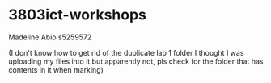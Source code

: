 # 3803ict-workshops
Madeline Abio s5259572


(I don't know how to get rid of the duplicate lab 1 folder I thought I was uploading my files into it but apparently not, pls check for the folder that has contents in it when marking)
